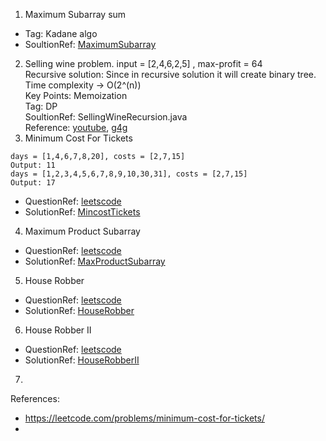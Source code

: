 1. Maximum Subarray sum
- Tag: Kadane algo
-  SoultionRef: [MaximumSubarray](https://github.com/keshav-repo/Data-strucure-algorithms-Java/blob/master/src/main/java/com/learning/dp/MaximumSubarray.java)
2. Selling wine problem.
   input = [2,4,6,2,5]  , max-profit = 64 \
   Recursive solution: Since in recursive solution it will create binary tree. \
   Time complexity -> O(2^(n)) \
   Key Points: Memoization \
   Tag: DP \
   SoultionRef: SellingWineRecursion.java \
   Reference: [youtube](https://www.youtube.com/watch?v=f4jUEEzjEJw), [g4g](https://www.geeksforgeeks.org/maximum-profit-sale-wines/) 
3. Minimum Cost For Tickets
```
days = [1,4,6,7,8,20], costs = [2,7,15]
Output: 11
days = [1,2,3,4,5,6,7,8,9,10,30,31], costs = [2,7,15]
Output: 17
```
- QuestionRef: [leetscode](https://leetcode.com/problems/minimum-cost-for-tickets/description/)
- SolutionRef: [MincostTickets](https://github.com/keshav-repo/Data-strucure-algorithms-Java/blob/master/src/main/java/com/learning/dp/MincostTickets.java)
4. Maximum Product Subarray
- QuestionRef: [leetscode](https://leetcode.com/problems/maximum-product-subarray/description/)
- SolutionRef: [MaxProductSubarray](https://github.com/keshav-repo/Data-strucure-algorithms-Java/blob/master/src/main/java/com/learning/dp/MaxProductSubarray.java)
5. House Robber
- QuestionRef: [leetscode](https://leetcode.com/problems/house-robber/)
- SolutionRef: [HouseRobber](https://github.com/keshav-repo/Data-strucure-algorithms-Java/blob/master/src/main/java/com/learning/dp/HouseRobber.java)
6. House Robber II
- QuestionRef: [leetscode](https://leetcode.com/problems/house-robber-ii/description/)
- SolutionRef: [HouseRobberII](https://github.com/keshav-repo/Data-strucure-algorithms-Java/blob/master/src/main/java/com/learning/dp/HouseRobberII.java)
7. 

References: 
- https://leetcode.com/problems/minimum-cost-for-tickets/
- 


